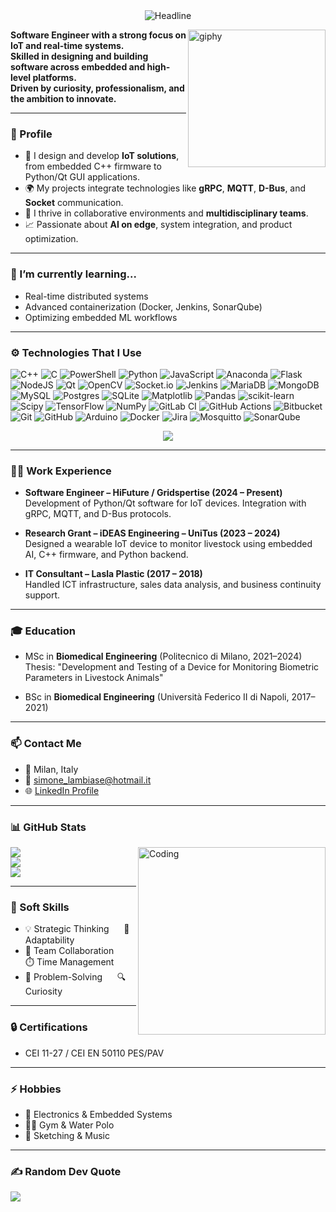 <div align=center>
    <img src="https://readme-typing-svg.herokuapp.com?color=%236FDA44&size=32&center=true&vCenter=true&width=600&height=50&lines=Hi+there+I'm+Simone+%F0%9F%91%8B;Software+Engineer+%26+IoT+Developer;Innovation+%26+Efficiency" alt="Headline" />
</div>

[<img align='right' src="https://media.giphy.com/media/M9gbBd9nbDrOTu1Mqx/giphy.gif" width="220" alt="giphy">](https://linkedin.com/in/simone-lambiase)

**Software Engineer with a strong focus on IoT and real-time systems.**  
**Skilled in designing and building software across embedded and high-level platforms.**  
**Driven by curiosity, professionalism, and the ambition to innovate.**

---

### 🧠 Profile

- 🔧 I design and develop **IoT solutions**, from embedded C++ firmware to Python/Qt GUI applications.
- 🌍 My projects integrate technologies like **gRPC**, **MQTT**, **D-Bus**, and **Socket** communication.
- 🤝 I thrive in collaborative environments and **multidisciplinary teams**.
- 📈 Passionate about **AI on edge**, system integration, and product optimization.

---

### 🌱 I’m currently learning...

- Real-time distributed systems  
- Advanced containerization (Docker, Jenkins, SonarQube)  
- Optimizing embedded ML workflows

---

### ⚙️ Technologies That I Use

![C++](https://img.shields.io/badge/c++-%2300599C.svg?style=for-the-badge&logo=c%2B%2B&logoColor=white) ![C](https://img.shields.io/badge/c-%2300599C.svg?style=for-the-badge&logo=c&logoColor=white) ![PowerShell](https://img.shields.io/badge/PowerShell-%235391FE.svg?style=for-the-badge&logo=powershell&logoColor=white) ![Python](https://img.shields.io/badge/python-3670A0?style=for-the-badge&logo=python&logoColor=ffdd54) ![JavaScript](https://img.shields.io/badge/javascript-%23323330.svg?style=for-the-badge&logo=javascript&logoColor=%23F7DF1E) ![Anaconda](https://img.shields.io/badge/Anaconda-%2344A833.svg?style=for-the-badge&logo=anaconda&logoColor=white) ![Flask](https://img.shields.io/badge/flask-%23000.svg?style=for-the-badge&logo=flask&logoColor=white) ![NodeJS](https://img.shields.io/badge/node.js-6DA55F?style=for-the-badge&logo=node.js&logoColor=white) ![Qt](https://img.shields.io/badge/Qt-%23217346.svg?style=for-the-badge&logo=Qt&logoColor=white) ![OpenCV](https://img.shields.io/badge/opencv-%23white.svg?style=for-the-badge&logo=opencv&logoColor=white) ![Socket.io](https://img.shields.io/badge/Socket.io-black?style=for-the-badge&logo=socket.io&badgeColor=010101) ![Jenkins](https://img.shields.io/badge/jenkins-%232C5263.svg?style=for-the-badge&logo=jenkins&logoColor=white) ![MariaDB](https://img.shields.io/badge/MariaDB-003545?style=for-the-badge&logo=mariadb&logoColor=white) ![MongoDB](https://img.shields.io/badge/MongoDB-%234ea94b.svg?style=for-the-badge&logo=mongodb&logoColor=white) ![MySQL](https://img.shields.io/badge/mysql-4479A1.svg?style=for-the-badge&logo=mysql&logoColor=white) ![Postgres](https://img.shields.io/badge/postgres-%23316192.svg?style=for-the-badge&logo=postgresql&logoColor=white) ![SQLite](https://img.shields.io/badge/sqlite-%2307405e.svg?style=for-the-badge&logo=sqlite&logoColor=white) ![Matplotlib](https://img.shields.io/badge/Matplotlib-%23ffffff.svg?style=for-the-badge&logo=Matplotlib&logoColor=black) ![Pandas](https://img.shields.io/badge/pandas-%23150458.svg?style=for-the-badge&logo=pandas&logoColor=white) ![scikit-learn](https://img.shields.io/badge/scikit--learn-%23F7931E.svg?style=for-the-badge&logo=scikit-learn&logoColor=white) ![Scipy](https://img.shields.io/badge/SciPy-%230C55A5.svg?style=for-the-badge&logo=scipy&logoColor=%white) ![TensorFlow](https://img.shields.io/badge/TensorFlow-%23FF6F00.svg?style=for-the-badge&logo=TensorFlow&logoColor=white) ![NumPy](https://img.shields.io/badge/numpy-%23013243.svg?style=for-the-badge&logo=numpy&logoColor=white) ![GitLab CI](https://img.shields.io/badge/gitlab%20CI-%23181717.svg?style=for-the-badge&logo=gitlab&logoColor=white) ![GitHub Actions](https://img.shields.io/badge/github%20actions-%232671E5.svg?style=for-the-badge&logo=githubactions&logoColor=white) ![Bitbucket](https://img.shields.io/badge/bitbucket-%230047B3.svg?style=for-the-badge&logo=bitbucket&logoColor=white) ![Git](https://img.shields.io/badge/git-%23F05033.svg?style=for-the-badge&logo=git&logoColor=white) ![GitHub](https://img.shields.io/badge/github-%23121011.svg?style=for-the-badge&logo=github&logoColor=white) ![Arduino](https://img.shields.io/badge/-Arduino-00979D?style=for-the-badge&logo=Arduino&logoColor=white) ![Docker](https://img.shields.io/badge/docker-%230db7ed.svg?style=for-the-badge&logo=docker&logoColor=white) ![Jira](https://img.shields.io/badge/jira-%230A0FFF.svg?style=for-the-badge&logo=jira&logoColor=white) ![Mosquitto](https://img.shields.io/badge/mosquitto-%233C5280.svg?style=for-the-badge&logo=eclipsemosquitto&logoColor=white) ![SonarQube](https://img.shields.io/badge/SonarQube-black?style=for-the-badge&logo=sonarqube&logoColor=4E9BCD)

<p align="center">
  <img src="https://skillicons.dev/icons?i=python,cpp,qt,linux,git,docker,arduino,html,css,js,postgres,sqlite,matlab,vscode,pycharm,clion,jenkins,flask,windows,nodejs&perline=14" />
</p>

---

### 👨‍💻 Work Experience

- **Software Engineer – HiFuture / Gridspertise (2024 – Present)**  
  Development of Python/Qt software for IoT devices. Integration with gRPC, MQTT, and D-Bus protocols.

- **Research Grant – iDEAS Engineering – UniTus (2023 – 2024)**  
  Designed a wearable IoT device to monitor livestock using embedded AI, C++ firmware, and Python backend.

- **IT Consultant – Lasla Plastic (2017 – 2018)**  
  Handled ICT infrastructure, sales data analysis, and business continuity support.

---

### 🎓 Education

- MSc in **Biomedical Engineering** (Politecnico di Milano, 2021–2024)  
  Thesis: "Development and Testing of a Device for Monitoring Biometric Parameters in Livestock Animals"

- BSc in **Biomedical Engineering** (Università Federico II di Napoli, 2017–2021)

---

### 📫 Contact Me

- 📍 Milan, Italy  
- 📧 simone_lambiase@hotmail.it
- 🌐 [LinkedIn Profile](http://linkedin.com/in/simone-lambiase-126a371a0)

---

### 📊 GitHub Stats

<img align="right" alt="Coding" width="300" src="https://cdn.dribbble.com/users/1277312/screenshots/14733298/media/39b1045e593737587dd60e42c8422d1f.gif">

![](https://github-readme-stats.vercel.app/api?username=Lambomis&theme=dark&hide_border=false&include_all_commits=false&count_private=false)<br/>
![](https://nirzak-streak-stats.vercel.app/?user=Lambomis&theme=dark&hide_border=false)<br/>
![](https://github-readme-stats.vercel.app/api/top-langs/?username=Lambomis&theme=dark&hide_border=false&include_all_commits=false&count_private=false&layout=compact)

---

### 🎯 Soft Skills

- 💡 Strategic Thinking &nbsp;&nbsp;&nbsp;&nbsp; 🔄 Adaptability  
- 🤝 Team Collaboration &nbsp;&nbsp;&nbsp;&nbsp; ⏱️ Time Management  
- 🧠 Problem-Solving &nbsp;&nbsp;&nbsp;&nbsp; 🔍 Curiosity

---

### 🔒 Certifications

- CEI 11-27 / CEI EN 50110 PES/PAV

---

### ⚡ Hobbies

- 📡 Electronics & Embedded Systems  
- 🏋️‍♂️ Gym & Water Polo  
- 🎨 Sketching & Music

---

### ✍️ Random Dev Quote
![](https://quotes-github-readme.vercel.app/api?type=horizontal&theme=dark)
